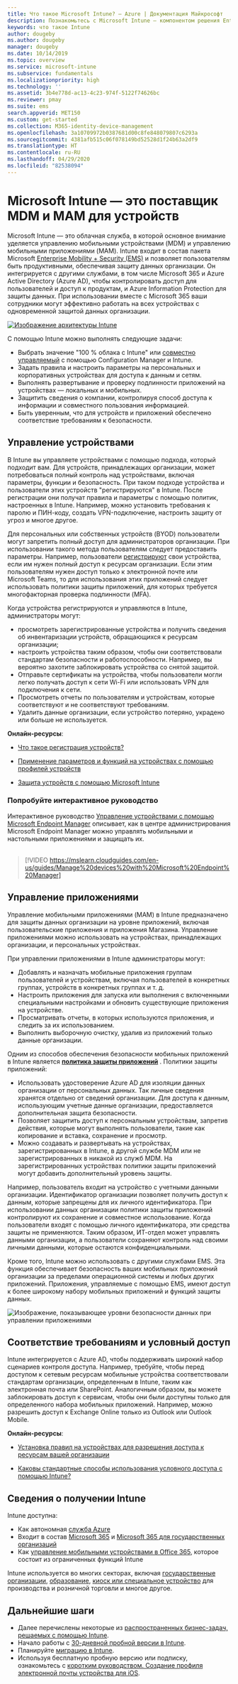 ```yaml
---
title: Что такое Microsoft Intune? — Azure | Документация Майкрософт
description: Познакомьтесь с Microsoft Intune — компонентом решения Enterprise Mobility + Security, который используется для управления мобильными устройствами (MDM) и управления мобильными приложениями (MAM) и помогает защитить данные вашей организации.
keywords: что такое Intune
author: dougeby
ms.author: dougeby
manager: dougeby
ms.date: 10/14/2019
ms.topic: overview
ms.service: microsoft-intune
ms.subservice: fundamentals
ms.localizationpriority: high
ms.technology: ''
ms.assetid: 3b4e778d-ac13-4c23-974f-5122f74626bc
ms.reviewer: pmay
ms.suite: ems
search.appverid: MET150
ms.custom: get-started
ms.collection: M365-identity-device-management
ms.openlocfilehash: 3a10709972b0387681d00c8fe848079807c6293a
ms.sourcegitcommit: 4381afb515c06f078149bd52528d1f24b63a2df9
ms.translationtype: HT
ms.contentlocale: ru-RU
ms.lasthandoff: 04/29/2020
ms.locfileid: "82538094"
---
```

# <a name="microsoft-intune-is-an-mdm-and-mam-provider-for-your-devices"></a>Microsoft Intune — это поставщик MDM и MAM для устройств

Microsoft Intune — это облачная служба, в которой основное внимание уделяется управлению мобильными устройствами (MDM) и управлению мобильными приложениями (MAM). Intune входит в состав пакета Microsoft [Enterprise Mobility + Security (EMS)](https://www.microsoft.com/microsoft-365/enterprise-mobility-security) и позволяет пользователям быть продуктивными, обеспечивая защиту данных организации. Он интегрируется с другими службами, в том числе Microsoft 365 и Azure Active Directory (Azure AD), чтобы контролировать доступ для пользователей и доступ к продуктам, и Azure Information Protection для защиты данных. При использовании вместе с Microsoft 365 ваши сотрудники могут эффективно работать на всех устройствах с одновременной защитой данных организации.

[![Изображение архитектуры Intune](./media/what-is-intune/intunearch_sm.png )](./media/what-is-intune/intunearchitecture.svg#lightbox)

С помощью Intune можно выполнять следующие задачи:

- Выбрать значение "100 % облака с Intune" или [совместно управляемый](https://docs.microsoft.com/configmgr/comanage/overview) с помощью Configuration Manager и Intune.
- Задать правила и настроить параметры на персональных и корпоративных устройствах для доступа к данным и сетям.
- Выполнять развертывание и проверку подлинности приложений на устройствах — локальных и мобильных.
- Защитить сведения о компании, контролируя способ доступа к информации и совместного пользования информацией.
- Быть уверенным, что для устройств и приложений обеспечено соответствие требованиям к безопасности.

## <a name="manage-devices"></a>Управление устройствами

В Intune вы управляете устройствами с помощью подхода, который подходит вам. Для устройств, принадлежащих организации, может потребоваться полный контроль над устройствами, включая параметры, функции и безопасность. При таком подходе устройства и пользователи этих устройств "регистрируются" в Intune. После регистрации они получат правила и параметры с помощью политик, настроенных в Intune. Например, можно установить требования к паролю и ПИН-коду, создать VPN-подключение, настроить защиту от угроз и многое другое.

Для персональных или собственных устройств (BYOD) пользователи могут запретить полный доступ для администраторов организации. При использовании такого метода пользователям следует предоставить параметры. Например, пользователи [регистрируют](../enrollment/device-enrollment.md) свои устройства, если им нужен полный доступ к ресурсам организации. Если этим пользователям нужен доступ только к электронной почте или Microsoft Teams, то для использования этих приложений следует использовать политики защиты приложений, для которых требуется многофакторная проверка подлинности (MFA).

Когда устройства регистрируются и управляются в Intune, администраторы могут:

- просмотреть зарегистрированные устройства и получить сведения об инвентаризации устройств, обращающихся к ресурсам организации;
- настроить устройства таким образом, чтобы они соответствовали стандартам безопасности и работоспособности. Например, вы вероятно захотите заблокировать устройства со снятой защитой.
- Отправьте сертификаты на устройства, чтобы пользователи могли легко получать доступ к сети Wi-Fi или использовать VPN для подключения к сети.
- Просмотреть отчеты по пользователям и устройствам, которые соответствуют и не соответствуют требованиям.
- Удалить данные организации, если устройство потеряно, украдено или больше не используется.

**Онлайн-ресурсы**:

- [Что такое регистрация устройств?](../enrollment/device-enrollment.md)

- [Применение параметров и функций на устройствах с помощью профилей устройств](../configuration/device-profiles.md)

- [Защита устройств с помощью Microsoft Intune](../protect/device-protect.md)

### <a name="try-the-interactive-guide"></a>Попробуйте интерактивное руководство
Интерактивное руководство [Управление устройствами с помощью Microsoft Endpoint Manager](https://mslearn.cloudguides.com/en-us/guides/Manage%20devices%20with%20Microsoft%20Endpoint%20Manager) описывает, как в центре администрирования Microsoft Endpoint Manager можно управлять мобильными и настольными приложениями и защищать их.</br></br>

> [!VIDEO https://mslearn.cloudguides.com/en-us/guides/Manage%20devices%20with%20Microsoft%20Endpoint%20Manager]

## <a name="manage-apps"></a>Управление приложениями

Управление мобильными приложениями (MAM) в Intune предназначено для защиты данных организации на уровне приложений, включая пользовательские приложения и приложения Магазина. Управление приложениями можно использовать на устройствах, принадлежащих организации, и персональных устройствах.

При управлении приложениями в Intune администраторы могут:

- Добавлять и назначать мобильные приложения группам пользователей и устройствам, включая пользователей в конкретных группах, устройств в конкретных группах и т. д.
- Настроить приложения для запуска или выполнения с включенными специальными настройками и обновить существующие приложения на устройстве.
- Просматривать отчеты, в которых используются приложения, и следить за их использованием.
- Выполнить выборочную очистку, удалив из приложений только данные организации.

Одним из способов обеспечения безопасности мобильных приложений в Intune является **[политика защиты приложений](../apps/app-protection-policy.md)** . Политики защиты приложений:

- Использовать удостоверение Azure AD для изоляции данных организации от персональных данных. Так личные сведения хранятся отдельно от сведений организации. Для доступа к данным, использующим учетные данные организации, предоставляется дополнительная защита безопасности.
- Позволяет защитить доступ к персональным устройствам, запретив действия, которые могут выполнять пользователи, такие как копирование и вставка, сохранение и просмотр.
- Можно создавать и развертывать на устройствах, зарегистрированных в Intune, в другой службе MDM или не зарегистрированных в никакой из служб MDM. На зарегистрированных устройствах политики защиты приложений могут добавить дополнительный уровень защиты.

Например, пользователь входит на устройство с учетными данными организации. Идентификатор организации позволяет получить доступ к данным, которые запрещены для их личного идентификатора. При использовании данных организации политики защиты приложений контролируют их сохранение и совместное использование. Когда пользователи входят с помощью личного идентификатора, эти средства защиты не применяются. Таким образом, ИТ-отдел может управлять данными организации, а пользователи сохраняют контроль над своими личными данными, которые остаются конфиденциальными.

Кроме того, Intune можно использовать с другими службами EMS. Эта функция обеспечивает безопасность ваших мобильных приложений организации за пределами операционной системы и любых других приложений. Приложения, управляемые с помощью EMS, имеют доступ к более широкому набору мобильных приложений и функций защиты данных.

![Изображение, показывающее уровни безопасности данных при управлении приложениями](./media/what-is-intune/managing-mobile-apps.png)

## <a name="compliance-and-conditional-access"></a>Соответствие требованиям и условный доступ

Intune интегрируется с Azure AD, чтобы поддерживать широкий набор сценариев контроля доступа. Например, требуйте, чтобы перед доступом к сетевым ресурсам мобильные устройства соответствовали стандартам организации, определенным в Intune, таким как электронная почта или SharePoint. Аналогичным образом, вы можете заблокировать доступ к сервисам, чтобы они были доступны только для определенного набора мобильных приложений. Например, можно разрешить доступ к Exchange Online только из Outlook или Outlook Mobile.

**Онлайн-ресурсы**:

- [Установка правил на устройствах для разрешения доступа к ресурсам вашей организации](../protect/device-compliance-get-started.md)

- [Каковы стандартные способы использования условного доступа с помощью Intune?](../protect/conditional-access-intune-common-ways-use.md)

## <a name="how-to-get-intune"></a>Сведения о получении Intune

Intune доступна:

- Как автономная [служба Azure](https://go.microsoft.com/fwlink/?linkid=2090973)
- Входит в состав [Microsoft 365](https://www.microsoft.com/microsoft-365/enterprise-mobility-security/microsoft-intune) и [Microsoft 365 для государственных организаций](https://www.microsoft.com/microsoft-365/government)
- Как [управление мобильными устройствами в Office 365](https://support.office.com/article/Set-up-Mobile-Device-Management-MDM-in-Office-365-dd892318-bc44-4eb1-af00-9db5430be3cd), которое состоит из ограниченных функций Intune

Intune используется во многих секторах, включая [государственные организации](https://docs.microsoft.com/enterprise-mobility-security/solutions/ems-govt-service-description), [образование](https://www.microsoft.com/en-us/education/intune), [киоск или специальное устройство](../configuration/kiosk-settings.md) для производства и розничной торговли и многое другое.

## <a name="next-steps"></a>Дальнейшие шаги

- Далее перечислены некоторые из [распространенных бизнес-задач, решаемых с помощью Intune](common-scenarios.md).
- Начало работы с [30-дневной пробной версии в Intune](free-trial-sign-up.md).
- Планируйте [миграцию в Intune](migration-guide.md).
- Используя бесплатную пробную версию или подписку, ознакомьтесь с [коротким руководством. Создание профиля электронной почты устройства для iOS](../configuration/quickstart-email-profile.md).
